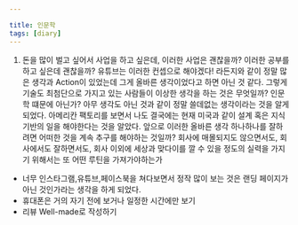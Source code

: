 ```yaml
---

title: 인문학
tags: [diary]
---
```


1. 돈을 많이 벌고 싶어서 사업을 하고 싶은데, 이러한 사업은 괜찮을까? 이러한 공부를 하고 싶은데 괜찮을까? 유튜브는 이러한 컨셉으로 해야겠다! 라든지와 같이 정말 많은 생각과 Action이 있었는데 그게 올바른 생각이었다고 하면 아닌 것 같다. 그렇게 기술도 최첨단으로 가지고 있는 사람들이 이상한 생각을 하는 것은 무엇일까? 인문학 떄문에 아닌가? 아무 생각도 아닌 것과 같이 정말 쓸데없는 생각이라는 것을 알게 되었다. 아메리칸 팩토리를 보면서 나도 결국에는 현재 미국과 같이 설계 혹은 지식 기반의 일을 해야한다는 것을 알았다. 앞으로 이러한 올바른 생각 하나하나를 잘하려면 어떠한 것을 계속 추구를 해야하는 것일까? 회사에 매몰되지도 않으면서도, 회사에서도 잘하면서도, 회사 이외에 세상과 맞다이를 깔 수 있을 정도의 실력을 가지기 위해서는 또 어떤 루틴을 가져가야하는가

+ 너무 인스타그램,유튜브,페이스북을 쳐다보면서 정작 많이 보는 것은 랜딩 페이지가 아닌 것인가라는 생각을 하게 되었다.
+ 휴대폰은 거의 자기 전에 보거나 일정한 시간에만 보기 
+ 리뷰 Well-made로 작성하기